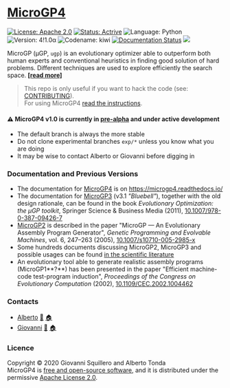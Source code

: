 [MicroGP4](https://squillero.github.io/microgp4/)
=================================================

[![License: Apache 2.0](https://img.shields.io/badge/license-apache--2.0-green.svg)](https://opensource.org/licenses/Apache-2.0) 
[![Status: Actrive](https://img.shields.io/badge/status-active-brightgreen.svg)](https://github.com/squillero/microgp3)
![Language: Python](https://img.shields.io/badge/language-python-blue.svg)
![Version: 4!1.0α](https://img.shields.io/badge/version-4!1.0α-orange.svg)
![Codename: kiwi](https://img.shields.io/badge/codename-kiwi-orange.svg)
[![Documentation Status](https://readthedocs.org/projects/microgp4/badge/?version=pre-alpha)](https://microgp4.readthedocs.io/en/pre-alpha/?badge=pre-alpha)
![](https://www.google-analytics.com/collect?v=1&t=pageview&tid=UA-28094298-6&cid=4f34399f-f437-4f67-9390-61c649f9b8b2&dp=1)

MicroGP (µGP, `ugp`) is an evolutionary optimizer able to outperform both human experts and conventional heuristics in finding good solution of hard problems. Different techniques are used to explore efficiently the search space. [**[read more]**](https://squillero.github.io/microgp4/)

> This repo is only useful if you want to hack the code (see: [CONTRIBUTING](CONTRIBUTING.md)).  
> For using MicroGP4 [read the instructions](https://microgp4.readthedocs.io/).  

#### :warning: MicroGP4 v1.0 is currently in [pre-alpha](https://en.wikipedia.org/wiki/Software_release_life_cycle#Pre-alpha) and under active development

* The default branch is always the more stable
* Do not clone experimental branches `exp/*` unless you know what you are doing
* It may be wise to contact Alberto or Giovanni before digging in

### Documentation and Previous Versions

* The documentation for [MicroGP4](https://squillero.github.io/microgp4/) is on https://microgp4.readthedocs.io/
* The documentation for [MicroGP3](http://ugp3.sourceforge.net/) (v3.1 *"Bluebell"*), together with the old design rationale, can be found in the book *Evolutionary Optimization: the µGP toolkit*, Springer Science & Business Media (2011), [10.1007/978-0-387-09426-7](https://www.doi.org/10.1007/978-0-387-09426-7)
* [MicroGP2](https://github.com/squillero/microgp2) is described in the paper "MicroGP — An Evolutionary Assembly Program Generator", *Genetic Programming and Evolvable Machines*,  vol. 6, 247–263 (2005), [10.1007/s10710-005-2985-x](http://dx.doi.org/10.1007/s10710-005-2985-x)
* Some hundreds documents discussing MicroGP2, MicroGP3 and possible usages can be found [in the scientific literature](https://scholar.google.com/scholar?q=%28+MicroGP+OR+%C2%B5GP+OR+ugp3+%29+AND+%28+Squillero+OR+Tonda+OR+Sanchez+OR+Schillaci+%29)
* An evolutionary tool able to generate realistic assembly programs (MicroGP1**?**) has been presented in the paper "Efficient machine-code test-program induction", *Proceedings of the Congress on Evolutionary Computation* (2002), [10.1109/CEC.2002.1004462](http://dx.doi.org/10.1109/CEC.2002.1004462)

### Contacts

* [Alberto](https://github.com/albertotonda/)  [:email:](mailto:alberto.tonda@inra.fr) [:house:](https://www.researchgate.net/profile/Alberto_Tonda)
* [Giovanni](https://github.com/squillero) [:email:](mailto:squillero@polito.it) [:house:](https://staff.polito.it/giovanni.squillero/)

### Licence
Copyright © 2020 Giovanni Squillero and Alberto Tonda  
MicroGP4 is [free and open-source software](https://en.wikipedia.org/wiki/Free_and_open-source_software), and it is distributed under the permissive [Apache License 2.0](https://www.tldrlegal.com/l/apache2).
